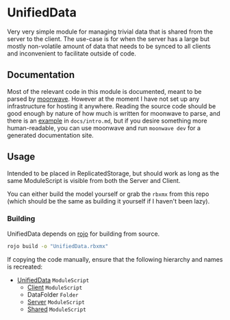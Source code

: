# UnifiedData
Very very simple module for managing trivial data that is shared from the server to the client.
The use-case is for when the server has a large but mostly non-volatile amount of data that needs to be synced
to all clients and inconvenient to facilitate outside of code.

## Documentation
Most of the relevant code in this module is documented, meant to be parsed by [moonwave](https://github.com/evaera/moonwave).
However at the moment I have not set up any infrastructure for hosting it anywhere.
Reading the source code should be good enough by nature of how much is written for moonwave to parse,
and there is an [example](./docs/intro) in `docs/intro.md`, but if you desire something more human-readable,
you can use moonwave and run `moonwave dev` for a generated documentation site.

## Usage
Intended to be placed in ReplicatedStorage, but should work as long as the same ModuleScript is visible from both the Server and Client.

You can either build the model yourself or grab the `rbxmx` from this repo (which should be the same as building it yourself if I haven't been lazy).

### Building
UnifiedData depends on [rojo](https://github.com/rojo-rbx/rojo) for building from source.
```bash
rojo build -o "UnifiedData.rbxmx"
```
If copying the code manually, ensure that the following hierarchy and names is recreated:
 - [UnifiedData](./src/init) `ModuleScript`
    - [Client](./src/Client) `ModuleScript`
    - DataFolder `Folder`
    - [Server](./src/Server) `ModuleScript`
    - [Shared](./src/Shared) `ModuleScript`